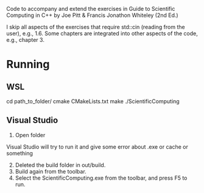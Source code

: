 Code to accompany and extend the exercises in Guide to Scientific Computing in C++ by Joe Pitt & Francis Jonathon Whiteley (2nd Ed.)

I skip all aspects of the exercises that require std::cin (reading from the user), e.g., 1.6.
Some chapters are integrated into other aspects of the code, e.g., chapter 3.

# Running

## WSL

cd path_to_folder/
cmake CMakeLists.txt
make
./ScientificComputing

## Visual Studio

1. Open folder

Visual Studio will try to run it and give some error about .exe or cache or something

2. Deleted the build folder in out/build.
3. Build again from the toolbar.
4. Select the ScientificComputing.exe from the toolbar, and press F5 to run.